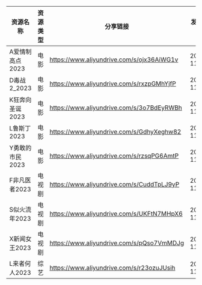 | 资源名称       | 资源类型 | 分享链接                                      | 发布时间       |
| ---------- | ---- | ----------------------------------------- | ---------- |
| A爱情制高点2023 | 电影   | https://www.aliyundrive.com/s/ojx36AiWG1v | 2023-11-18 |
| D毒战2_2023  | 电影   | https://www.aliyundrive.com/s/rxzpGMhYjfP | 2023-11-18 |
| K狂奔向圣诞2023 | 电影   | https://www.aliyundrive.com/s/3o7BdEyRWBh | 2023-11-18 |
| L鲁斯丁2023   | 电影   | https://www.aliyundrive.com/s/GdhyXeghw82 | 2023-11-18 |
| Y勇敢的市民2023 | 电影   | https://www.aliyundrive.com/s/rzsqPG6AmtP | 2023-11-18 |
| F非凡医者2023  | 电视剧  | https://www.aliyundrive.com/s/CuddTpLJ9yP | 2023-11-18 |
| S似火流年2023  | 电视剧  | https://www.aliyundrive.com/s/UKFtN7MHpX6 | 2023-11-18 |
| X新闻女王2023  | 电视剧  | https://www.aliyundrive.com/s/pQso7VmMDJg | 2023-11-18 |
| L来者何人2023  | 综艺   | https://www.aliyundrive.com/s/r23ozuJUsih | 2023-11-18 |
